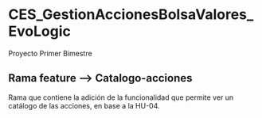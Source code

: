 # CES_GestionAccionesBolsaValores_EvoLogic
Proyecto Primer Bimestre

## Rama feature --> Catalogo-acciones
Rama que contiene la adición de la funcionalidad que permite ver un catálogo de las acciones, en base a la HU-04.
